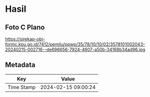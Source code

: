 # Hasil

## Foto C Plano

https://sirekap-obj-formc.kpu.go.id/7412/pemilu/ppwp/35/78/10/10/02/3578101002043-20240215-002716--de696656-7924-4607-a50b-34168b34ad96.jpg


## Metadata

| Key        | Value               |
| ---------- | ------------------- |
| Time Stamp | 2024-02-15 09:00:24 |



